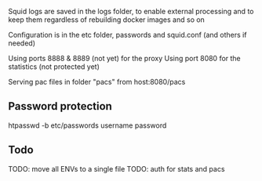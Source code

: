 Squid logs are saved in the logs folder, to enable external processing and to keep them regardless of rebuilding docker images and so on

Configuration is in the etc folder, passwords and squid.conf (and others if needed)

Using ports 8888 & 8889 (not yet) for the proxy
Using port 8080 for the statistics (not protected yet)

Serving pac files in folder "pacs" from host:8080/pacs

## Password protection
htpasswd -b etc/passwords username password

## Todo
TODO: move all ENVs to a single file
TODO: auth for stats and pacs
